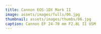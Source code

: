 ```yaml
---
title: Cannon EOS-1DX Mark II
image: assets/images/fulls/06.jpg
thumbnail: assets/images/thumbs/06.jpg
caption: Cannon EF 24-70 mm F2.8L II USM
---
```

